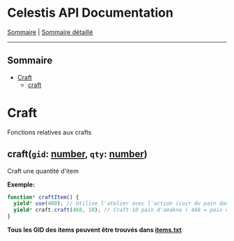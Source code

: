# Celestis API Documentation

[Sommaire](README.md) | [Sommaire détaillé](singlepage.md)

<hr>

## Sommaire

- [Craft](#craft)
  - [craft](#craft)

# Craft

Fonctions relatives aux crafts

<h2 id="craft">craft(<code>gid</code>: <a href="https://developer.mozilla.org/fr-Fr/docs/Web/JavaScript/Data_structures#Number_type">number</a>, <code>qty</code>: <a href="https://developer.mozilla.org/fr-Fr/docs/Web/JavaScript/Data_structures#Number_type">number</a>)</h2>

Craft une quantité d'item

**Exemple:**

```js
function* craftItem() {
  yield* use(400); // Utilise l'atelier avec l'action (cuir du pain dans ce cas(-1))
  yield* craft.craft(468, 10); // Craft 10 pain d'amakna ( 468 = pain d'amakna )
}
```

**Tous les GID des items peuvent être trouvés dans [items.txt](https://suniron.github.io/docs.celestis/ids/items.txt)**
